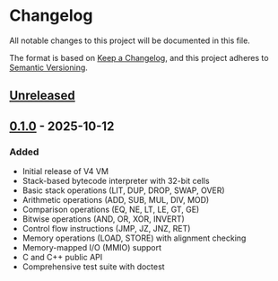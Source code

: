 # Changelog

All notable changes to this project will be documented in this file.

The format is based on [Keep a Changelog](https://keepachangelog.com/en/1.1.0/),
and this project adheres to [Semantic Versioning](https://semver.org/spec/v2.0.0.html).

## [Unreleased]

## [0.1.0] - 2025-10-12

### Added
- Initial release of V4 VM
- Stack-based bytecode interpreter with 32-bit cells
- Basic stack operations (LIT, DUP, DROP, SWAP, OVER)
- Arithmetic operations (ADD, SUB, MUL, DIV, MOD)
- Comparison operations (EQ, NE, LT, LE, GT, GE)
- Bitwise operations (AND, OR, XOR, INVERT)
- Control flow instructions (JMP, JZ, JNZ, RET)
- Memory operations (LOAD, STORE) with alignment checking
- Memory-mapped I/O (MMIO) support
- C and C++ public API
- Comprehensive test suite with doctest

[unreleased]: https://github.com/kirisaki/V4/compare/v0.1.0...HEAD
[0.1.0]: https://github.com/kirisaki/V4/releases/tag/v0.1.0